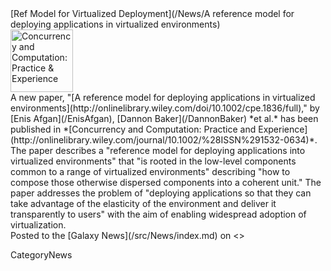 <div class='newsItemHeader'>[Ref Model for Virtualized Deployment](/News/A reference model for deploying applications in virtualized environments)</div>

<div class='right'><a href='http://onlinelibrary.wiley.com/doi/10.1002/cpe.1836/full'><img src='/Images/Logos/ConcurrencyComputationCover.png' alt='Concurrency and Computation: Practice & Experience' height="100px" /></a>
</div>
A new paper, "[A reference model for deploying applications in virtualized environments](http://onlinelibrary.wiley.com/doi/10.1002/cpe.1836/full)," by [Enis Afgan](/EnisAfgan), [Dannon Baker](/DannonBaker) *et al.* has been published in *[Concurrency and Computation: Practice and Experience](http://onlinelibrary.wiley.com/journal/10.1002/%28ISSN%291532-0634)*.  The paper describes a "reference model for deploying applications into virtualized environments" that "is rooted in the low-level components common to a range of virtualized environments" describing "how to compose those otherwise dispersed components into a coherent unit."  The paper addresses the problem of "deploying applications so that they can take advantage of the elasticity of the environment and deliver it transparently to users" with the aim of enabling widespread adoption of virtualization.

<div class='newsItemFooter'>Posted to the [Galaxy News](/src/News/index.md) on <<Date(2011-09-01T18:20:09Z)>></div>

CategoryNews
